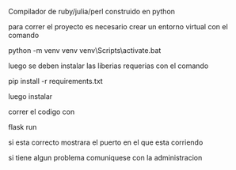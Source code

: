 Compilador de ruby/julia/perl construido en python 

para correr el proyecto es necesario crear un entorno virtual con el comando 


python -m venv venv
venv\Scripts\activate.bat

luego se deben instalar las liberias requerias con el comando 

pip install -r requirements.txt


luego instalar 

correr el codigo con 

flask run

si esta correcto mostrara el puerto en el que esta corriendo 

si tiene algun problema comuniquese con la administracion 